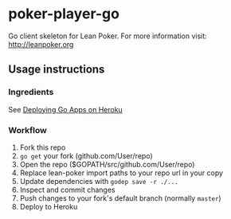 poker-player-go
===============

Go client skeleton for Lean Poker. For more information visit: http://leanpoker.org 

## Usage instructions

### Ingredients

See [Deploying Go Apps on Heroku](https://devcenter.heroku.com/articles/deploying-go#prerequisites)

### Workflow

1. Fork this repo
2. `go get` your fork (github.com/User/repo)
3. Open the repo ($GOPATH/src/github.com/User/repo)
4. Replace lean-poker import paths to your repo url in your copy
5. Update dependencies with `godep save -r ./...`
6. Inspect and commit changes
7. Push changes to your fork's default branch (normally `master`)
8. Deploy to Heroku

